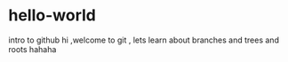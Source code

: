 # hello-world
intro to github
hi ,welcome to git , lets learn about branches and trees and roots
hahaha
